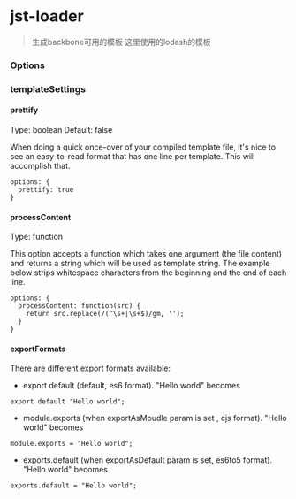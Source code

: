 # jst-loader

> 生成backbone可用的模板
> 这里使用的lodash的模板

### Options
### templateSettings

#### prettify

Type: boolean
Default: false

When doing a quick once-over of your compiled template file, it's nice to see an easy-to-read format that has one line per template. This will accomplish that.

```
options: {
  prettify: true
}
```

#### processContent
Type: function

This option accepts a function which takes one argument (the file content) and returns a string which will be used as template string. The example below strips whitespace characters from the beginning and the end of each line.

```
options: {
  processContent: function(src) {
    return src.replace(/(^\s+|\s+$)/gm, '');
  }
}
```

#### exportFormats

There are different export formats available:

* export default (default, es6 format). "Hello world" becomes 

```
export default "Hello world";
```

* module.exports (when exportAsMoudle param is set , cjs format). "Hello world" becomes 
```
module.exports = "Hello world";
```

* exports.default (when exportAsDefault param is set,  es6to5 format). "Hello world" becomes 

```
exports.default = "Hello world";
```





